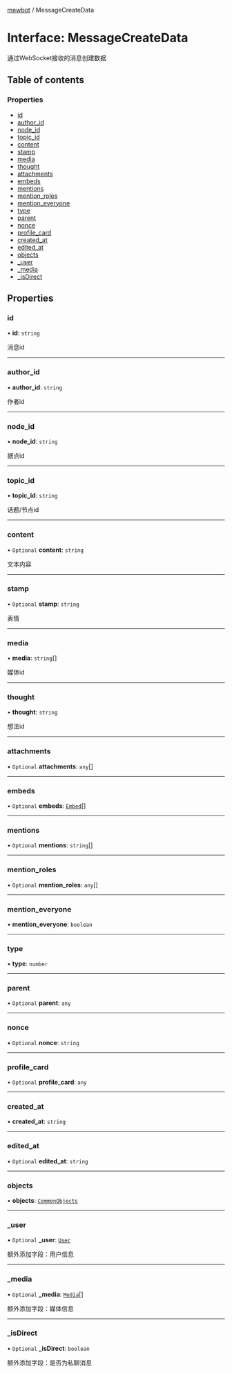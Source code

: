 [mewbot](../README.md) / MessageCreateData

# Interface: MessageCreateData

通过WebSocket接收的消息创建数据

## Table of contents

### Properties

- [id](MessageCreateData.md#id)
- [author\_id](MessageCreateData.md#author_id)
- [node\_id](MessageCreateData.md#node_id)
- [topic\_id](MessageCreateData.md#topic_id)
- [content](MessageCreateData.md#content)
- [stamp](MessageCreateData.md#stamp)
- [media](MessageCreateData.md#media)
- [thought](MessageCreateData.md#thought)
- [attachments](MessageCreateData.md#attachments)
- [embeds](MessageCreateData.md#embeds)
- [mentions](MessageCreateData.md#mentions)
- [mention\_roles](MessageCreateData.md#mention_roles)
- [mention\_everyone](MessageCreateData.md#mention_everyone)
- [type](MessageCreateData.md#type)
- [parent](MessageCreateData.md#parent)
- [nonce](MessageCreateData.md#nonce)
- [profile\_card](MessageCreateData.md#profile_card)
- [created\_at](MessageCreateData.md#created_at)
- [edited\_at](MessageCreateData.md#edited_at)
- [objects](MessageCreateData.md#objects)
- [\_user](MessageCreateData.md#_user)
- [\_media](MessageCreateData.md#_media)
- [\_isDirect](MessageCreateData.md#_isdirect)

## Properties

### id

• **id**: `string`

消息id

___

### author\_id

• **author\_id**: `string`

作者id

___

### node\_id

• **node\_id**: `string`

据点id

___

### topic\_id

• **topic\_id**: `string`

话题/节点id

___

### content

• `Optional` **content**: `string`

文本内容

___

### stamp

• `Optional` **stamp**: `string`

表情

___

### media

• **media**: `string`[]

媒体id

___

### thought

• **thought**: `string`

想法id

___

### attachments

• `Optional` **attachments**: `any`[]

___

### embeds

• `Optional` **embeds**: [`Embed`](Embed.md)[]

___

### mentions

• `Optional` **mentions**: `string`[]

___

### mention\_roles

• `Optional` **mention\_roles**: `any`[]

___

### mention\_everyone

• **mention\_everyone**: `boolean`

___

### type

• **type**: `number`

___

### parent

• `Optional` **parent**: `any`

___

### nonce

• `Optional` **nonce**: `string`

___

### profile\_card

• `Optional` **profile\_card**: `any`

___

### created\_at

• **created\_at**: `string`

___

### edited\_at

• `Optional` **edited\_at**: `string`

___

### objects

• **objects**: [`CommonObjects`](CommonObjects.md)

___

### \_user

• `Optional` **\_user**: [`User`](User.md)

额外添加字段：用户信息

___

### \_media

• `Optional` **\_media**: [`Media`](Media.md)[]

额外添加字段：媒体信息

___

### \_isDirect

• `Optional` **\_isDirect**: `boolean`

额外添加字段：是否为私聊消息
